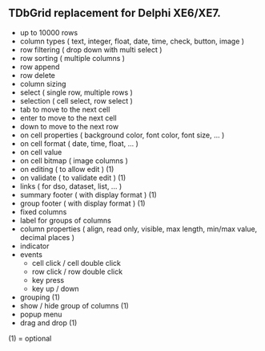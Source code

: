 ## TDbGrid replacement for Delphi XE6/XE7.
* up to 10000 rows
* column types ( text, integer, float, date, time, check, button, image )
* row filtering ( drop down with multi select )
* row sorting ( multiple columns )
* row append
* row delete
* column sizing
* select ( single row, multiple rows )
* selection ( cell select, row select )
* tab to move to the next cell
* enter to move to the next cell
* down to move to the next row
* on cell properties ( background color, font color, font size, ... )
* on cell format ( date, time, float, ... )
* on cell value
* on cell bitmap ( image columns )
* on editing ( to allow edit ) (1)
* on validate ( to validate edit ) (1)
* links ( for dso, dataset, list, ... )
* summary footer ( with display format ) (1)
* group footer ( with display format ) (1)
* fixed columns
* label for groups of columns
* column properties ( align, read only, visible, max length, min/max value, decimal places )
* indicator
* events
  * cell click / cell double click
  * row click / row double click
  * key press
  * key up / down
* grouping (1)
* show / hide group of columns (1)
* popup menu
* drag and drop (1)

(1) = optional
